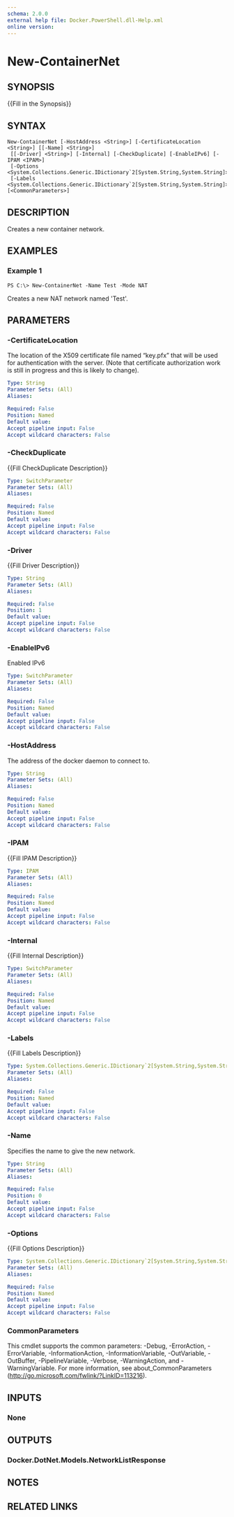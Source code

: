 ```yaml
---
schema: 2.0.0
external help file: Docker.PowerShell.dll-Help.xml
online version: 
---
```


# New-ContainerNet
## SYNOPSIS
{{Fill in the Synopsis}}
## SYNTAX

```
New-ContainerNet [-HostAddress <String>] [-CertificateLocation <String>] [[-Name] <String>]
 [[-Driver] <String>] [-Internal] [-CheckDuplicate] [-EnableIPv6] [-IPAM <IPAM>]
 [-Options <System.Collections.Generic.IDictionary`2[System.String,System.String]>]
 [-Labels <System.Collections.Generic.IDictionary`2[System.String,System.String]>] [<CommonParameters>]
```

## DESCRIPTION
Creates a new container network. 
## EXAMPLES

### Example 1
```
PS C:\> New-ContainerNet -Name Test -Mode NAT
```

Creates a new NAT network named 'Test'.
## PARAMETERS

### -CertificateLocation
The location of the X509 certificate file named “key.pfx” that will be used for authentication with the server.  (Note that certificate authorization work is still in progress and this is likely to change).

```yaml
Type: String
Parameter Sets: (All)
Aliases: 

Required: False
Position: Named
Default value: 
Accept pipeline input: False
Accept wildcard characters: False
```

### -CheckDuplicate
{{Fill CheckDuplicate Description}}

```yaml
Type: SwitchParameter
Parameter Sets: (All)
Aliases: 

Required: False
Position: Named
Default value: 
Accept pipeline input: False
Accept wildcard characters: False
```

### -Driver
{{Fill Driver Description}}

```yaml
Type: String
Parameter Sets: (All)
Aliases: 

Required: False
Position: 1
Default value: 
Accept pipeline input: False
Accept wildcard characters: False
```

### -EnableIPv6
Enabled IPv6

```yaml
Type: SwitchParameter
Parameter Sets: (All)
Aliases: 

Required: False
Position: Named
Default value: 
Accept pipeline input: False
Accept wildcard characters: False
```

### -HostAddress
The address of the docker daemon to connect to.

```yaml
Type: String
Parameter Sets: (All)
Aliases: 

Required: False
Position: Named
Default value: 
Accept pipeline input: False
Accept wildcard characters: False
```

### -IPAM
{{Fill IPAM Description}}

```yaml
Type: IPAM
Parameter Sets: (All)
Aliases: 

Required: False
Position: Named
Default value: 
Accept pipeline input: False
Accept wildcard characters: False
```

### -Internal
{{Fill Internal Description}}

```yaml
Type: SwitchParameter
Parameter Sets: (All)
Aliases: 

Required: False
Position: Named
Default value: 
Accept pipeline input: False
Accept wildcard characters: False
```

### -Labels
{{Fill Labels Description}}

```yaml
Type: System.Collections.Generic.IDictionary`2[System.String,System.String]
Parameter Sets: (All)
Aliases: 

Required: False
Position: Named
Default value: 
Accept pipeline input: False
Accept wildcard characters: False
```

### -Name
Specifies the name to give the new network.

```yaml
Type: String
Parameter Sets: (All)
Aliases: 

Required: False
Position: 0
Default value: 
Accept pipeline input: False
Accept wildcard characters: False
```

### -Options
{{Fill Options Description}}

```yaml
Type: System.Collections.Generic.IDictionary`2[System.String,System.String]
Parameter Sets: (All)
Aliases: 

Required: False
Position: Named
Default value: 
Accept pipeline input: False
Accept wildcard characters: False
```

### CommonParameters
This cmdlet supports the common parameters: -Debug, -ErrorAction, -ErrorVariable, -InformationAction, -InformationVariable, -OutVariable, -OutBuffer, -PipelineVariable, -Verbose, -WarningAction, and -WarningVariable. For more information, see about_CommonParameters (http://go.microsoft.com/fwlink/?LinkID=113216).
## INPUTS

### None

## OUTPUTS

### Docker.DotNet.Models.NetworkListResponse

## NOTES

## RELATED LINKS

